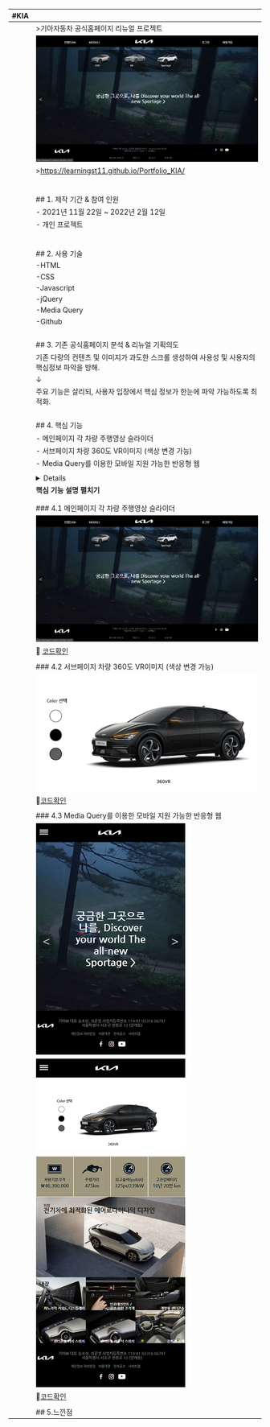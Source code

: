 | #KIA |                                                              |
| ---- | :----------------------------------------------------------- |
|      | >기아자동차 공식홈페이지 리뉴얼 프로젝트                     |
|      | ![](https://github.com/learningst11/Portfolio_KIA/blob/5248669c8a8040425c25fab4bedbc434904e5ad6/images/main_capture.png) |
|      | >https://learningst11.github.io/Portfolio_KIA/               |
|      |                                                              |
|      | </br>                                                        |
|      |                                                              |
|      | ## 1. 제작 기간 & 참여 인원                                  |
|      | - 2021년 11월 22일 ~ 2022년 2월 12일                         |
|      | - 개인 프로젝트                                              |
|      |                                                              |
|      | </br>                                                        |
|      |                                                              |
|      | ## 2. 사용 기술                                              |
|      | -HTML                                                        |
|      | -CSS                                                         |
|      | -Javascript                                                  |
|      | -jQuery                                                      |
|      | -Media Query                                                 |
|      | -Github                                                      |
|      | </br>                                                        |
|      | ## 3. 기존 공식홈페이지 분석 & 리뉴얼 기획의도               |
|      | 기존 다량의 컨텐츠 및 이미지가 과도한 스크롤 생성하여 사용성 및 사용자의 핵심정보 파악을 방해. |
|      | ↓                                                            |
|      | 주요 기능은 살리되, 사용자 입장에서 핵심 정보가 한눈에 파악 가능하도록 최적화. |
|      | </br>                                                        |
|      | ## 4. 핵심 기능                                              |
|      | - 메인페이지 각 차량 주행영상 슬라이더                       |
|      | - 서브페이지 차량 360도 VR이미지 (색상 변경 가능)            |
|      | - Media Query를 이용한 모바일 지원 가능한 반응형 웹          |
|      |                                                              |
|      | <details>                                                    |
|      | <summary><b>핵심 기능 설명 펼치기</b></summary>              |
|      | <div markdown="1">                                           |
|      |                                                              |
|      | ### 4.1 메인페이지 각 차량 주행영상 슬라이더                 |
|      | ![](https://github.com/learningst11/Portfolio_KIA/blob/5248669c8a8040425c25fab4bedbc434904e5ad6/images/main_capture.png) |
|      | :pushpin: [코드확인](https://github.com/learningst11/Portfolio_KIA/blob/5248669c8a8040425c25fab4bedbc434904e5ad6/js/slider.js) |
|      |                                                              |
|      | ### 4.2 서브페이지 차량 360도 VR이미지 (색상 변경 가능)      |
|      | ![](https://github.com/learningst11/Portfolio_KIA/blob/5248669c8a8040425c25fab4bedbc434904e5ad6/images/360VR_capture.png) |
|      | :pushpin:[코드확인](https://github.com/learningst11/Portfolio_KIA/blob/5248669c8a8040425c25fab4bedbc434904e5ad6/js/car360.js) |
|      |                                                              |
|      | ### 4.3 Media Query를 이용한 모바일 지원 가능한 반응형 웹    |
|      | ![](https://github.com/learningst11/Portfolio_KIA/blob/5248669c8a8040425c25fab4bedbc434904e5ad6/images/main(mobile)_capture.png) |
|      | ![](https://github.com/learningst11/Portfolio_KIA/blob/5248669c8a8040425c25fab4bedbc434904e5ad6/images/sub(mobile)_capture.png) |
|      | :pushpin:[코드확인](https://github.com/learningst11/Portfolio_KIA/blob/5248669c8a8040425c25fab4bedbc434904e5ad6/css/media.css) |
|      |                                                              |
|      | ## 5.느낀점                                                  |